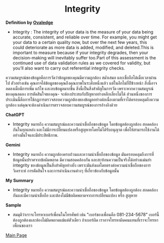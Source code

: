 <center><h1>Integrity</h1></center>

**Definition by [Ovaledge](https://www.ovaledge.com/blog/data-quality-metrics)**

- Integrity : The integrity of your data is the measure of your data being accurate, consistent, and reliable over time. For example, you might get your data to a certain quality now, but over the next few years, this could deteriorate as more data is added, modified, and deleted.This is important to measure because if your integrity degrades, then your decision-making will inevitably suffer too.Part of this assessment is the continued use of data validation rules as we covered for validity, but you’ll also want to carry out referential integrity checks.

ความสมบูรณ์ของข้อมูลคือการวัดว่าข้อมูลของคุณมีความถูกต้อง สม่ำเสมอ และเชื่อถือได้เมื่อเวลาผ่านไป ตัวอย่างเช่น คุณอาจได้ข้อมูลของคุณถึงคุณภาพในระดับหนึ่งแล้ว แต่ในอีกไม่กี่ปีข้างหน้า สิ่งนี้อาจลดลงเมื่อมีการเพิ่ม แก้ไข และลบข้อมูลมากขึ้น สิ่งนี้เป็นสิ่งสำคัญในการวัด เพราะหากความสมบูรณ์ของคุณลดลง การตัดสินใจของคุณ- จะต้องประสบกับปัญหาอย่างหลีกเลี่ยงไม่ได้ ส่วนหนึ่งของการประเมินนี้คือการใช้กฎการตรวจสอบความถูกต้องของข้อมูลอย่างต่อเนื่องตามที่เราได้ครอบคลุมถึงความถูกต้อง แต่คุณจะต้องดำเนินการตรวจสอบความสมบูรณ์ของการอ้างอิงด้วย

**ChatGPT**

- Integrity หมายถึง ความสมบูรณ์และความน่าเชื่อถือของข้อมูล โดยข้อมูลต้องถูกต้อง สอดคล้องกันในทุกแหล่ง และไม่มีการเปลี่ยนแปลงหรือสูญหายโดยไม่ได้รับอนุญาต เพื่อให้สามารถใช้งานได้อย่างมั่นใจและมีประสิทธิภาพ.

**Gemini**

- Integrity หมายถึง ความถูกต้องครบถ้วนและความน่าเชื่อถือของข้อมูล  มันครอบคลุมถึงการที่ข้อมูลนั้นปราศจากข้อผิดพลาด มีความสอดคล้องกัน และสะท้อนความเป็นจริงได้อย่างแม่นยำ  integrity ของข้อมูลเป็นสิ่งสำคัญอย่างยิ่ง เพราะมันส่งผลโดยตรงต่อความน่าเชื่อถือของการวิเคราะห์ การตัดสินใจ และการดำเนินงานต่างๆ ที่เกี่ยวข้องกับข้อมูลนั้น

**My Summary** 

- Integrity หมายถึง ความสมบูรณ์และความน่าเชื่อถือของข้อมูล โดยข้อมูลต้องถูกต้อง สอดคล้องกันและมีความน่าเชื่อถือ และต้องไม่มีข้อผิดพลาดจากการเปลี่ยนแปลง หรือ สูญหาย

**Sample**

- สมมุติว่าเราจะโทรหาเบอร์เพื่อนในโทรศัพท์ เช่น "เบอร์ของเพื่อนคือ 081-234-5678" เบอร์นี้ต้องถูกต้องและต้องไม่ผิดพลาดแม้แต่ตัวเดียว ถ้าเบอร์ผิด เราอาจโทรหาผิดคนแทนที่เราจะโทรหาเพื่อนของเรา


[Main Page](README.md)
